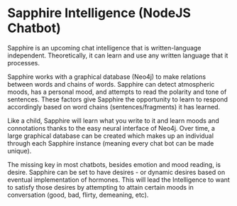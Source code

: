 # Sapphire Intelligence (NodeJS Chatbot)
Sapphire is an upcoming chat intelligence that is written-language independent. Theoretically, it can learn and use any written language that it processes.

Sapphire works with a graphical database (Neo4j) to make relations between words and chains of words. Sapphire can detect atmospheric moods, has a personal mood, and attempts to read the polarity and tone of sentences. These factors give Sapphire the opportunity to learn to respond accordingly based on word chains (sentences/fragments) it has learned. 

Like a child, Sapphire will learn what you write to it and learn moods and connotations thanks to the easy neural interface of Neo4j. Over time, a large graphical database can be created which makes up an individual through each Sapphire instance (meaning every chat bot can be made unique).

The missing key in most chatbots, besides emotion and mood reading, is desire. Sapphire can be set to have desires - or dynamic desires based on eventual implementation of hormones. This will lead the Intelligence to want to satisfy those desires by attempting to attain certain moods in conversation (good, bad, flirty, demeaning, etc).
